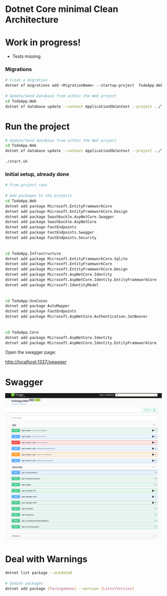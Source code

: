 # Dotnet Core minimal Clean Architecture

# Work in progress!
- Tests missing

### Migrations
```bash
# Creat a migration
dotnet ef migrations add <MigrationName> --startup-project  TodoApp.Web/TodoApp.Web.csproj --project TodoApp.Infrastructure/TodoApp.Infrastructure.csproj

# Update/Seed database from within the Web project
cd TodoApp.Web
dotnet ef database update --context ApplicationDbContext --project ../TodoApp.Infrastructure/TodoApp.Infrastructure.csproj --startup-project TodoApp.Web.csproj

```

# Run the project

```bash
# Update/Seed database from within the Web project
cd TodoApp.Web
dotnet ef database update --context ApplicationDbContext --project ../TodoApp.Infrastructure/TodoApp.Infrastructure.csproj --startup-project TodoApp.Web.csproj

./start.sh
```


### Initial setup, already done
```bash
# From project root

# Add packages to the projects
cd TodoApp.Web 
dotnet add package Microsoft.EntityFrameworkCore
dotnet add package Microsoft.EntityFrameworkCore.Design
dotnet add package Swashbuckle.AspNetCore.Swagger
dotnet add package Swashbuckle.AspNetCore
dotnet add package FastEndpoints
dotnet add package FastEndpoints.Swagger
dotnet add package FastEndpoints.Security


cd TodoApp.Infrastructure
dotnet add package Microsoft.EntityFrameworkCore.Sqlite
dotnet add package Microsoft.EntityFrameworkCore
dotnet add package Microsoft.EntityFrameworkCore.Design
dotnet add package Microsoft.AspNetCore.Identity
dotnet add package Microsoft.AspNetCore.Identity.EntityFrameworkCore
dotnet add package Microsoft.IdentityModel


cd TodoApp.UseCases
dotnet add package AutoMapper
dotnet add package FastEndpoints
dotnet add package Microsoft.AspNetCore.Authentication.JwtBearer


cd TodoApp.Core
dotnet add package Microsoft.AspNetCore.Identity
dotnet add package Microsoft.AspNetCore.Identity.EntityFrameworkCore
```



Open the swagger page:

[http://localhost:1337/swagger](http://localhost:5131/swagger)



# Swagger
![Swagger page](swagger.png "Swagger page")


# Deal with Warnings
```bash
dotnet list package --outdated

# Update packages
dotnet add package [PackageName] --version [LatestVersion]
```
